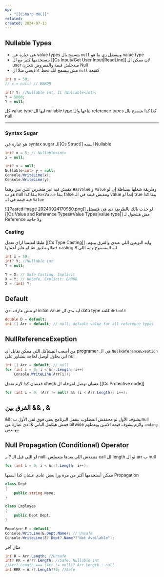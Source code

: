 ```yaml
---
up:
  - "[[CSharp MOC]]"
related: 
created: 2024-07-13
---
```

## Nullable Types
- هي عبارة عن value types بتسمح بال `null` وبيفضل زي ما هو value type
- بنستخدمها كتير مع ال [[Cs Input#Get User Input|ReadLine]] لان ممكن ال user ميدخلش قيمة والمفروض تتخزن Null
- يعني مثلا ال`int` مش بيسمح انك تحط `null` كقيمة

```cs
int x = 50;
// x = null; // ERROR

int? Y; //Nullable int, IL (Nullable<int>)
Y = 5000;
Y = null;
```
كل value type ليها ال nullable type بتاعها وال reference types كدا كدا بتسمح بال null

---
### Syntax Sugar
هو عبارة عن syntax sugar لـ[[Cs Struct]] اسمه Nullable 
```cs
int? x = 5; // Nullable<int>
x = null;

int? x = null;
Nullable<int> y = null;
Console.WriteLine(x);
Console.WriteLine(y);
```
مفيش فيه غير متغيرين اتنين بس وهما `HasValue` و `Value` وطريقة شغلها ببساطة إن لو هو ب null يبقا كدا `HasValue` يبقا false ومفيش قيمة في الـ value إنما لو true يبقا كدا فيه قيمة في الـ `Value`

![[Pasted image 20240924170950.png]]
لو خدت بالك بالطريقة دي هي هتفضل [[Cs Value and Reference Types#Value Types|value type]] مش هتتحول لـ Reference ولا حاجة
### Casting
طبعًا اتعلمنا ازاي نعمل [[Cs Type Casting]] وايه النوعين اللي عندي والفرق بينهم، فتعالو نطبق هنا
لو عايز أعملها casting ايه المسموح وايه اللي لا
```cs
int x = 50;
int? Y; //Nullable int
Y = null;

Y = X; // Safe Casting, Implicit
X = Y; // UnSafe, Explicit: ERROR
X = (int) Y;
```

## Default
لو مش عارف ادي initial value ايه بدي لل data type كلمة `default`
```cs
double D = default;
int [] Arr = default; // null, default value for all reference types
```
## NullReferenceExeption
من أصعب المشاكل اللي ممكن تقابل أي programer هي ال `NullReferenceExeption`  اني بحاول أوصل لحاجة بتشاور على null
```cs
int [] Arr = default; // null
for (int i = 0; i < Arr.Length; i++)
	Console.WriteLine(Arr[i]);
```

فعشان كدا لازم تعمل check عشان توصل لمرحلة ال [[Cs Protective code]]
```cs
for (int i = 0; (Arr != null) && (i < Arr.Length); i++);
```
## الفرق بين && , &
&&: بيشوف الأول لو محققش المطلوب بيقفل البرنامج يعني فوق لقى الأول بnull فمش هيكمل التاني
&: دي عبارة عن bitwise ولازم يشوف قيمة الاتنين ويعملهم `anding` مع بعض
## Null Propagation (Conditional) Operator
لو اللي قبل الـ ? بـ null، متنفذش اللي بعدها
متعملش call لل length لو ال arr ب null
```cs
for (int i = 0; i < Arr?.Length; i++);
```
ممكن أستخدمها أكتر من مرة ورا بعض عادي عشان كدا اسمها Propagation
```cs
class Dept
{
	public string Name;
}

class Employee
{
	public Dept Dept;
}

Empolyee E = default;
Console.WritLine(E.Dept.Name); // Unsafe
Console.WriteLine(E?.Dept?.Name??"Not Available");
```

مثال آخر
```cs
int R = Arr.Length; //Unsafe
int? RR = Arr?.Length; //Safe, Nullable int 
//Arr?.Length === (Arr != null)? Arr.Length : null
int RRR = Arr?.Length??0; //Safe
```